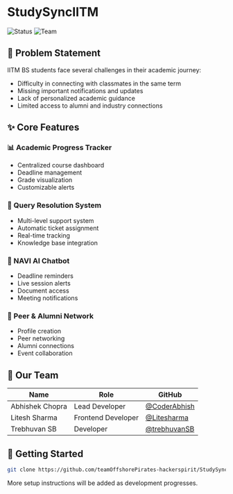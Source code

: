 # StudySyncIITM

![Status](https://img.shields.io/badge/status-in%20development-yellow) ![Team](https://img.shields.io/badge/team-Offshore%20Pirates-orange)

## 🎯 Problem Statement

IITM BS students face several challenges in their academic journey:

- Difficulty in connecting with classmates in the same term
- Missing important notifications and updates
- Lack of personalized academic guidance
- Limited access to alumni and industry connections

## ✨ Core Features

### 📊 Academic Progress Tracker

- Centralized course dashboard
- Deadline management
- Grade visualization
- Customizable alerts

### 🎫 Query Resolution System

- Multi-level support system
- Automatic ticket assignment
- Real-time tracking
- Knowledge base integration

### 🤖 NAVI AI Chatbot

- Deadline reminders
- Live session alerts
- Document access
- Meeting notifications

### 🤝 Peer & Alumni Network

- Profile creation
- Peer networking
- Alumni connections
- Event collaboration

## 👥 Our Team

| Name           | Role              | GitHub                                   |
|----------------|------------------|-------------------------------------------|
| Abhishek Chopra | Lead Developer    | [@CoderAbhish](https://github.com/CoderAbhish) |
| Litesh Sharma  | Frontend Developer| [@Litesharma](https://github.com/Litesharma)   |
| Trebhuvan SB   | Developer         | [@trebhuvanSB](https://github.com/trebhuvanSB) |

## 🚀 Getting Started

```bash
git clone https://github.com/teamOffshorePirates-hackerspirit/StudySyncIITM.git
```

More setup instructions will be added as development progresses.
